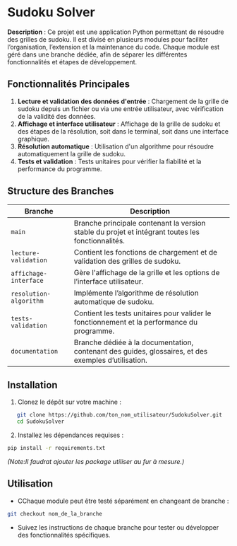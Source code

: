 # Sudoku Solver

**Description** : Ce projet est une application Python permettant de résoudre des grilles de sudoku. Il est divisé en plusieurs modules pour faciliter l’organisation, l’extension et la maintenance du code. Chaque module est géré dans une branche dédiée, afin de séparer les différentes fonctionnalités et étapes de développement.

## Fonctionnalités Principales
1. **Lecture et validation des données d'entrée** : Chargement de la grille de sudoku depuis un fichier ou via une entrée utilisateur, avec vérification de la validité des données.
2. **Affichage et interface utilisateur** : Affichage de la grille de sudoku et des étapes de la résolution, soit dans le terminal, soit dans une interface graphique.
3. **Résolution automatique** : Utilisation d'un algorithme pour résoudre automatiquement la grille de sudoku.
4. **Tests et validation** : Tests unitaires pour vérifier la fiabilité et la performance du programme.

## Structure des Branches

| Branche               | Description                                                                                  |
|-----------------------|----------------------------------------------------------------------------------------------|
| `main`                | Branche principale contenant la version stable du projet et intégrant toutes les fonctionnalités. |
| `lecture-validation`  | Contient les fonctions de chargement et de validation des grilles de sudoku.                  |
| `affichage-interface` | Gère l'affichage de la grille et les options de l’interface utilisateur.                      |
| `resolution-algorithm` | Implémente l’algorithme de résolution automatique de sudoku.                                |
| `tests-validation`    | Contient les tests unitaires pour valider le fonctionnement et la performance du programme.   |
| `documentation`       | Branche dédiée à la documentation, contenant des guides, glossaires, et des exemples d’utilisation. |

## Installation

1. Clonez le dépôt sur votre machine :

```bash
   git clone https://github.com/ton_nom_utilisateur/SudokuSolver.git
   cd SudokuSolver
```

2. Installez les dépendances requises :

```bash
pip install -r requirements.txt
```
*(Note:Il faudrat ajouter les package utiliser au fur à mesure.)*

## Utilisation 

- CChaque module peut être testé séparément en changeant de branche :

```bash
git checkout nom_de_la_branche
```

- Suivez les instructions de chaque branche pour tester ou développer des fonctionnalités spécifiques.